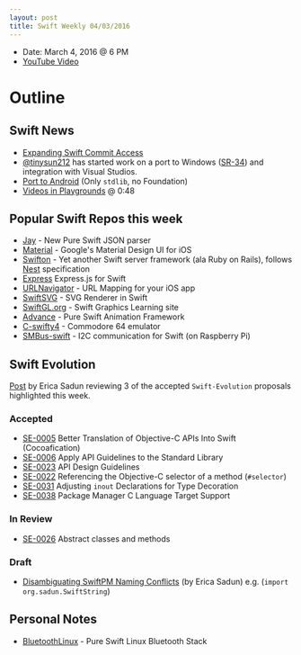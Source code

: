 ```yaml
---
layout: post
title: Swift Weekly 04/03/2016
---
```


- Date: March 4, 2016 @ 6 PM
- [YouTube Video](https://www.youtube.com/watch?v=GnHPwxhq2Cs)

# Outline

## Swift News

- [Expanding Swift Commit Access](https://swift.org/blog/swift-commit-access/)
- [@tinysun212](http://twitter.com/tinysun212) has started work on a port to Windows ([SR-34](https://bugs.swift.org/browse/SR-34)) and integration with Visual Studios.
- [Port to Android](https://github.com/apple/swift/pull/1442) (Only `stdlib`, no Foundation)
- [Videos in Playgrounds](http://ericasadun.com/2016/03/01/beta-5-embedding-video-in-playgrounds) @ 0:48

## Popular Swift Repos this week

- [Jay](https://github.com/czechboy0/Jay) - New Pure Swift JSON parser
- [Material](https://github.com/CosmicMind/Material) - Google's Material Design UI for iOS
- [Swifton](https://github.com/necolt/Swifton) - Yet another Swift server framework (ala Ruby on Rails), follows [Nest](https://github.com/nestproject/Nest) specification
- [Express](https://github.com/crossroadlabs/Express) Express.js for Swift
- [URLNavigator](https://github.com/devxoul/URLNavigator) - URL Mapping for your iOS app
- [SwiftSVG](https://github.com/mchoe/SwiftSVG) - SVG Renderer in Swift
- [SwiftGL.org](http://www.swiftgl.org
) - Swift Graphics Learning site
- [Advance](https://github.com/storehouse/Advance) - Pure Swift Animation Framework
- [C-swifty4](https://github.com/Sephiroth87/C-swifty4) - Commodore 64 emulator
- [SMBus-swift](https://github.com/Sephiroth87/SMBus-swift) - I2C communication for Swift (on Raspberry Pi)

## Swift Evolution
[Post](http://ericasadun.com/2016/03/03/swift-evolution-acceptances-the-big-three/) by Erica Sadun reviewing 3 of the accepted `Swift-Evolution` proposals highlighted this week.

### Accepted

- [SE-0005](https://github.com/apple/swift-evolution/blob/master/proposals/0005-objective-c-name-translation.md) Better Translation of Objective-C APIs Into Swift (Cocoafication)
- [SE-0006](https://github.com/apple/swift-evolution/blob/master/proposals/0006-apply-api-guidelines-to-the-standard-library.md) Apply API Guidelines to the Standard Library
- [SE-0023](https://github.com/apple/swift-evolution/blob/master/proposals/0023-api-guidelines.md) API Design Guidelines
- [SE-0022](https://github.com/apple/swift-evolution/blob/master/proposals/0022-objc-selectors.md) Referencing the Objective-C selector of a method (`#selector`)
- [SE-0031](https://github.com/apple/swift-evolution/blob/master/proposals/0031-adjusting-inout-declarations.md) Adjusting `inout` Declarations for Type Decoration
- [SE-0038](https://github.com/apple/swift-evolution/blob/master/proposals/0038-swiftpm-c-language-targets.md) Package Manager C Language Target Support

### In Review

- [SE-0026](https://github.com/apple/swift-evolution/blob/master/proposals/0026-abstract-classes-and-methods.md) Abstract classes and methods

### Draft

- [Disambiguating SwiftPM Naming Conflicts](https://github.com/erica/swift-evolution/blob/dd3d6641d826e4a49c08fae4bd295bb1bbcaeef9/proposals/00X1-disambiguatingswiftpm.md) (by Erica Sadun) e.g. (`import org.sadun.SwiftString`)

## Personal Notes

- [BluetoothLinux](https://github.com/PureSwift/BluetoothLinux) - Pure Swift Linux Bluetooth Stack